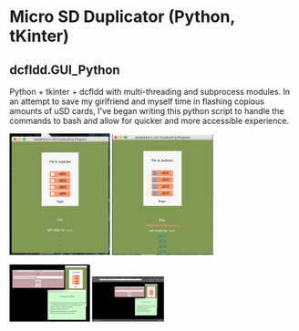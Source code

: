 # Micro SD Duplicator (Python, tKinter)                                                                                                                                                                                                                 

## dcfldd.GUI_Python
Python + tkinter + dcfldd with multi-threading and subprocess modules. In an attempt to save my girlfriend and myself time in flashing copious amounts of uSD cards, I've began writing this python script to handle the commands to bash and allow for quicker and more accessible experience.


<img src="example1.png" width="35%"/>  <img src="example2.png" width="35%"/>

<img src="relative_path1.png" width="28%"/>  <img src="relative_path2.png" width="25%"/>

